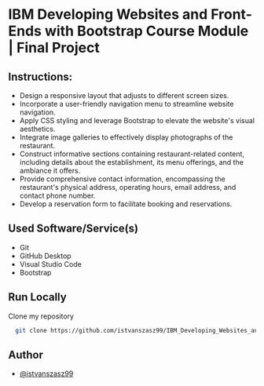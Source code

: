 # IBM Developing Websites and Front-Ends with Bootstrap Course Module | Final Project

## Instructions:

- Design a responsive layout that adjusts to different screen sizes.
- Incorporate a user-friendly navigation menu to streamline website navigation.
- Apply CSS styling and leverage Bootstrap to elevate the website's visual aesthetics.
- Integrate image galleries to effectively display photographs of the restaurant.
- Construct informative sections containing restaurant-related content, including details about the establishment, its menu offerings, and the ambiance it offers.
- Provide comprehensive contact information, encompassing the restaurant's physical address, operating hours, email address, and contact phone number.
- Develop a reservation form to facilitate booking and reservations.

## Used Software/Service(s)
- Git
- GitHub Desktop
- Visual Studio Code
- Bootstrap

## Run Locally

Clone my repository
```bash
  git clone https://github.com/istvanszasz99/IBM_Developing_Websites_and_Front-Ends_with_Bootstrap_Course_Module_Final_Project.git
```

## Author
- [@istvanszasz99](https://www.github.com/istvanszasz99)
